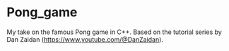 # Pong_game
My take on the famous Pong game in C++. Based on the tutorial series by Dan Zaidan (https://www.youtube.com/@DanZaidan).
